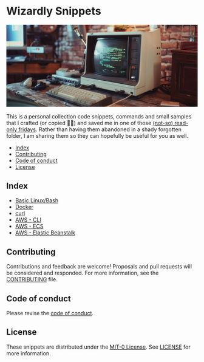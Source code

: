 # Wizardly Snippets

![Vintage computer terminal](./misc/computer-terminal-2.jpeg)

This is a personal collection code snippets, commands and small samples that I crafted (or copied 🏴‍☠️) and saved me in one of those [(not-so) read-only fridays](https://isitreadonlyfriday.com). Rather than having them abandoned in a shady forgotten folder, I am sharing them so they can hopefully be useful for you as well.


- [Index](#index)
- [Contributing](#contributing)
- [Code of conduct](#code-of-conduct)
- [License](#license)


## Index

- [Basic Linux/Bash](./linux-bash)
- [Docker](./docker)
- [curl](./curl)
- [AWS - CLI](./aws-cli)
- [AWS - ECS](./aws-ecs)
- [AWS - Elastic Beanstalk](./aws-elasticbeanstalk)


## Contributing

Contributions and feedback are welcome! Proposals and pull requests will be considered and responded. For more information, see the [CONTRIBUTING](./CONTRIBUTING.md) file.


## Code of conduct

Please revise the [code of conduct](./CODE_OF_CONDUCT.MD).


## License

These snippets are distributed under the [MIT-0 License](https://github.com/aws/mit-0). See [LICENSE](./LICENSE) for more information.
